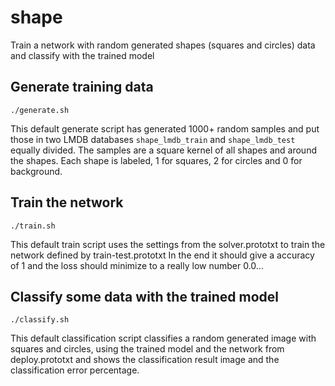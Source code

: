 # shape
Train a network with random generated shapes (squares and circles) data and classify with the trained model

## Generate training data
    ./generate.sh

This default generate script has generated 1000+ random samples and put those in two LMDB databases ```shape_lmdb_train``` and ```shape_lmdb_test``` equally divided. The samples are a square kernel of all shapes and around the shapes.
Each shape is labeled, 1 for squares, 2 for circles and 0 for background.

## Train the network
    ./train.sh

This default train script uses the settings from the solver.prototxt to train the network defined by train-test.prototxt
In the end it should give a accuracy of 1 and the loss should minimize to a really low number 0.0...

## Classify some data with the trained model
    ./classify.sh

This default classification script classifies a random generated image with squares and circles, using the trained model and the network from deploy.prototxt and shows the classification result image and the classification error percentage.
